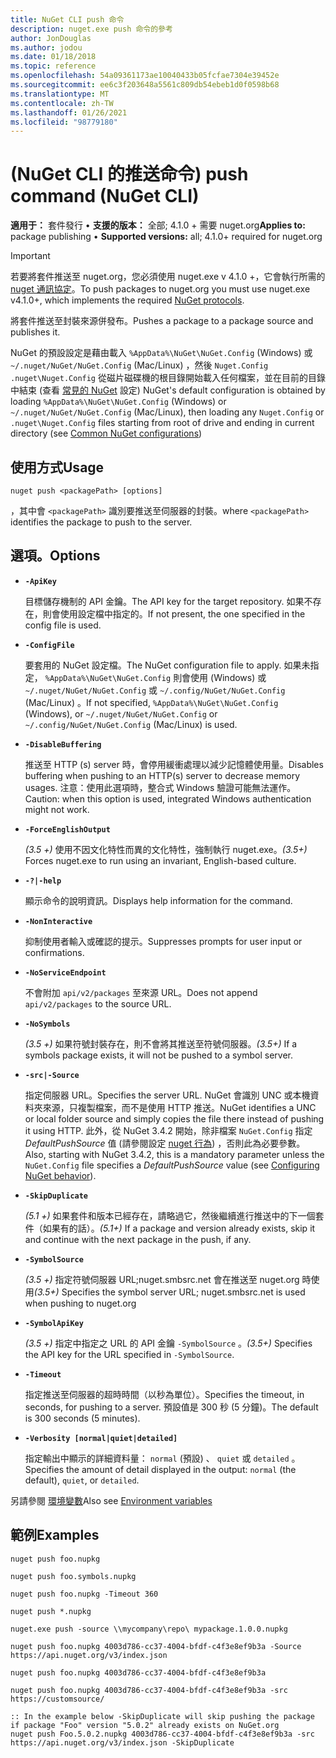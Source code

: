```yaml
---
title: NuGet CLI push 命令
description: nuget.exe push 命令的參考
author: JonDouglas
ms.author: jodou
ms.date: 01/18/2018
ms.topic: reference
ms.openlocfilehash: 54a09361173ae10040433b05fcfae7304e39452e
ms.sourcegitcommit: ee6c3f203648a5561c809db54ebeb1d0f0598b68
ms.translationtype: MT
ms.contentlocale: zh-TW
ms.lasthandoff: 01/26/2021
ms.locfileid: "98779180"
---
```

# <a name="push-command-nuget-cli"></a><span data-ttu-id="8f736-103"> (NuGet CLI 的推送命令) </span><span class="sxs-lookup"><span data-stu-id="8f736-103">push command (NuGet CLI)</span></span>

<span data-ttu-id="8f736-104">**適用于：** 套件發行 &bullet; **支援的版本：** 全部; 4.1.0 + 需要 nuget.org</span><span class="sxs-lookup"><span data-stu-id="8f736-104">**Applies to:** package publishing &bullet; **Supported versions:** all; 4.1.0+ required for nuget.org</span></span>

> [!Important]
> <span data-ttu-id="8f736-105">若要將套件推送至 nuget.org，您必須使用 nuget.exe v 4.1.0 +，它會執行所需的 [nuget 通訊協定](../../api/nuget-protocols.md)。</span><span class="sxs-lookup"><span data-stu-id="8f736-105">To push packages to nuget.org you must use nuget.exe v4.1.0+, which implements the required [NuGet protocols](../../api/nuget-protocols.md).</span></span>

<span data-ttu-id="8f736-106">將套件推送至封裝來源併發布。</span><span class="sxs-lookup"><span data-stu-id="8f736-106">Pushes a package to a package source and publishes it.</span></span>

<span data-ttu-id="8f736-107">NuGet 的預設設定是藉由載入 `%AppData%\NuGet\NuGet.Config` (Windows) 或 `~/.nuget/NuGet/NuGet.Config` (Mac/Linux) ，然後 `Nuget.Config` `.nuget\Nuget.Config` 從磁片磁碟機的根目錄開始載入任何檔案，並在目前的目錄中結束 (查看 [常見的 NuGet](../../consume-packages/configuring-nuget-behavior.md) 設定) </span><span class="sxs-lookup"><span data-stu-id="8f736-107">NuGet's default configuration is obtained by loading `%AppData%\NuGet\NuGet.Config` (Windows) or `~/.nuget/NuGet/NuGet.Config` (Mac/Linux), then loading any `Nuget.Config` or `.nuget\Nuget.Config` files starting from root of drive and ending in current directory (see [Common NuGet configurations](../../consume-packages/configuring-nuget-behavior.md))</span></span>

## <a name="usage"></a><span data-ttu-id="8f736-108">使用方式</span><span class="sxs-lookup"><span data-stu-id="8f736-108">Usage</span></span>

```cli
nuget push <packagePath> [options]
```

<span data-ttu-id="8f736-109">，其中會 `<packagePath>` 識別要推送至伺服器的封裝。</span><span class="sxs-lookup"><span data-stu-id="8f736-109">where `<packagePath>` identifies the package to push to the server.</span></span>

## <a name="options"></a><span data-ttu-id="8f736-110">選項。</span><span class="sxs-lookup"><span data-stu-id="8f736-110">Options</span></span>

- **`-ApiKey`**

  <span data-ttu-id="8f736-111">目標儲存機制的 API 金鑰。</span><span class="sxs-lookup"><span data-stu-id="8f736-111">The API key for the target repository.</span></span> <span data-ttu-id="8f736-112">如果不存在，則會使用設定檔中指定的。</span><span class="sxs-lookup"><span data-stu-id="8f736-112">If not present,  the one specified in the config file is used.</span></span>

- **`-ConfigFile`**

  <span data-ttu-id="8f736-113">要套用的 NuGet 設定檔。</span><span class="sxs-lookup"><span data-stu-id="8f736-113">The NuGet configuration file to apply.</span></span> <span data-ttu-id="8f736-114">如果未指定， `%AppData%\NuGet\NuGet.Config` 則會使用 (Windows) 或 `~/.nuget/NuGet/NuGet.Config` 或 `~/.config/NuGet/NuGet.Config` (Mac/Linux) 。</span><span class="sxs-lookup"><span data-stu-id="8f736-114">If not specified, `%AppData%\NuGet\NuGet.Config` (Windows), or `~/.nuget/NuGet/NuGet.Config` or `~/.config/NuGet/NuGet.Config` (Mac/Linux) is used.</span></span>

- **`-DisableBuffering`**

  <span data-ttu-id="8f736-115">推送至 HTTP (s) server 時，會停用緩衝處理以減少記憶體使用量。</span><span class="sxs-lookup"><span data-stu-id="8f736-115">Disables buffering when pushing to an HTTP(s) server to decrease memory usages.</span></span> <span data-ttu-id="8f736-116">注意：使用此選項時，整合式 Windows 驗證可能無法運作。</span><span class="sxs-lookup"><span data-stu-id="8f736-116">Caution: when this option is used, integrated Windows authentication might not work.</span></span>

- **`-ForceEnglishOutput`**

  <span data-ttu-id="8f736-117">*(3.5 +)* 使用不因文化特性而異的文化特性，強制執行 nuget.exe。</span><span class="sxs-lookup"><span data-stu-id="8f736-117">*(3.5+)* Forces nuget.exe to run using an invariant, English-based culture.</span></span>

- **`-?|-help`**

  <span data-ttu-id="8f736-118">顯示命令的說明資訊。</span><span class="sxs-lookup"><span data-stu-id="8f736-118">Displays help information for the command.</span></span>

- **`-NonInteractive`**

  <span data-ttu-id="8f736-119">抑制使用者輸入或確認的提示。</span><span class="sxs-lookup"><span data-stu-id="8f736-119">Suppresses prompts for user input or confirmations.</span></span>

- **`-NoServiceEndpoint`**

  <span data-ttu-id="8f736-120">不會附加 `api/v2/packages` 至來源 URL。</span><span class="sxs-lookup"><span data-stu-id="8f736-120">Does not append `api/v2/packages` to the source URL.</span></span>

- **`-NoSymbols`**

  <span data-ttu-id="8f736-121">*(3.5 +)* 如果符號封裝存在，則不會將其推送至符號伺服器。</span><span class="sxs-lookup"><span data-stu-id="8f736-121">*(3.5+)* If a symbols package exists, it will not be pushed to a symbol server.</span></span>

- **`-src|-Source`**

  <span data-ttu-id="8f736-122">指定伺服器 URL。</span><span class="sxs-lookup"><span data-stu-id="8f736-122">Specifies the server URL.</span></span> <span data-ttu-id="8f736-123">NuGet 會識別 UNC 或本機資料夾來源，只複製檔案，而不是使用 HTTP 推送。</span><span class="sxs-lookup"><span data-stu-id="8f736-123">NuGet identifies a UNC or local folder source and simply copies the file there instead of pushing it using HTTP.</span></span>  <span data-ttu-id="8f736-124">此外，從 NuGet 3.4.2 開始，除非檔案 `NuGet.Config` 指定 *DefaultPushSource* 值 (請參閱設定 [nuget 行為](../../consume-packages/configuring-nuget-behavior.md)) ，否則此為必要參數。</span><span class="sxs-lookup"><span data-stu-id="8f736-124">Also, starting with NuGet 3.4.2, this is a mandatory parameter unless the `NuGet.Config` file specifies a *DefaultPushSource* value (see [Configuring NuGet behavior](../../consume-packages/configuring-nuget-behavior.md)).</span></span>

- **`-SkipDuplicate`**

  <span data-ttu-id="8f736-125">*(5.1 +)* 如果套件和版本已經存在，請略過它，然後繼續進行推送中的下一個套件（如果有的話）。</span><span class="sxs-lookup"><span data-stu-id="8f736-125">*(5.1+)* If a package and version already exists, skip it and continue with the next package in the push, if any.</span></span>

- **`-SymbolSource`**

  <span data-ttu-id="8f736-126">*(3.5 +)* 指定符號伺服器 URL;nuget.smbsrc.net 會在推送至 nuget.org 時使用</span><span class="sxs-lookup"><span data-stu-id="8f736-126">*(3.5+)* Specifies the symbol server URL; nuget.smbsrc.net is used when pushing to nuget.org</span></span>

- **`-SymbolApiKey`**

  <span data-ttu-id="8f736-127">*(3.5 +)* 指定中指定之 URL 的 API 金鑰 `-SymbolSource` 。</span><span class="sxs-lookup"><span data-stu-id="8f736-127">*(3.5+)* Specifies the API key for the URL specified in `-SymbolSource`.</span></span>

- **`-Timeout`**

  <span data-ttu-id="8f736-128">指定推送至伺服器的超時時間（以秒為單位）。</span><span class="sxs-lookup"><span data-stu-id="8f736-128">Specifies the timeout, in seconds, for pushing to a server.</span></span> <span data-ttu-id="8f736-129">預設值是 300 秒 (5 分鐘)。</span><span class="sxs-lookup"><span data-stu-id="8f736-129">The default is 300 seconds (5 minutes).</span></span>

- **`-Verbosity [normal|quiet|detailed]`**

  <span data-ttu-id="8f736-130">指定輸出中顯示的詳細資料量： `normal` (預設) 、 `quiet` 或 `detailed` 。</span><span class="sxs-lookup"><span data-stu-id="8f736-130">Specifies the amount of detail displayed in the output: `normal` (the default), `quiet`, or `detailed`.</span></span>


<span data-ttu-id="8f736-131">另請參閱 [環境變數](cli-ref-environment-variables.md)</span><span class="sxs-lookup"><span data-stu-id="8f736-131">Also see [Environment variables](cli-ref-environment-variables.md)</span></span>

## <a name="examples"></a><span data-ttu-id="8f736-132">範例</span><span class="sxs-lookup"><span data-stu-id="8f736-132">Examples</span></span>

```cli
nuget push foo.nupkg

nuget push foo.symbols.nupkg

nuget push foo.nupkg -Timeout 360

nuget push *.nupkg

nuget.exe push -source \\mycompany\repo\ mypackage.1.0.0.nupkg

nuget push foo.nupkg 4003d786-cc37-4004-bfdf-c4f3e8ef9b3a -Source https://api.nuget.org/v3/index.json

nuget push foo.nupkg 4003d786-cc37-4004-bfdf-c4f3e8ef9b3a

nuget push foo.nupkg 4003d786-cc37-4004-bfdf-c4f3e8ef9b3a -src https://customsource/

:: In the example below -SkipDuplicate will skip pushing the package if package "Foo" version "5.0.2" already exists on NuGet.org
nuget push Foo.5.0.2.nupkg 4003d786-cc37-4004-bfdf-c4f3e8ef9b3a -src https://api.nuget.org/v3/index.json -SkipDuplicate
```

